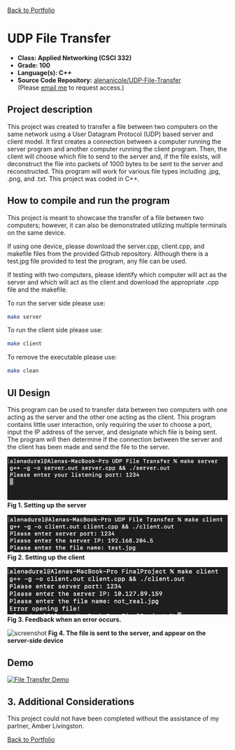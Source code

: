 [Back to Portfolio](./)

UDP File Transfer
===============

-   **Class: Applied Networking (CSCI 332)** 
-   **Grade: 100** 
-   **Language(s): C++** 
-   **Source Code Repository:** [alenanicole/UDP-File-Transfer](https://github.com/alenanicole/UDP-File-Transfer)  
    (Please [email me](mailto:andurel@csustudent.net?subject=GitHub%20Access) to request access.)

## Project description

This project was created to transfer a file between two computers on the same network using a User Datagram Protocol (UDP) based server and client model. It first creates a connection between a computer running the server program and another computer running the client program. Then, the client will choose which file to send to the server and, if the file exists, will deconstruct the file into packets of 1000 bytes to be sent to the server and reconstructed. This program will work for various file types including .jpg, .png, and .txt. This project was coded in C++.

## How to compile and run the program

This project is meant to showcase the transfer of a file between two computers; however, it can also be demonstrated utilizing multiple terminals on the same device. 

If using one device, please download the server.cpp, client.cpp, and makefile files from the provided Github repository. Although there is a test.jpg file provided to test the program, any file can be used. 

If testing with two computers, please identify which computer will act as the server and which will act as the client and download the appropriate .cpp file and the makefile.

To run the server side please use:
```bash
make server
```

To run the client side please use:
```bash
make client
```

To remove the executable please use:
```bash
make clean
```

## UI Design

This program can be used to transfer data between two computers with one acting as the server and the other one acting as the client. This program contains little user interaction, only requiring the user to choose a port, input the IP address of the server, and designate which file is being sent. The program will then determine if the connection between the server and the client has been made and send the file to the server.

![screenshot](/images/make_server.png)  
**Fig 1. Setting up the server**

![screenshot](/images/make_client.png)  
**Fig 2. Setting up the client**

![screenshot](/images/error.png)  
**Fig 3. Feedback when an error occurs.**

![screenshot](/images/dummy.jpg)
**Fig 4. The file is sent to the server, and appear on the server-side device**

## Demo
[![File Transfer Demo](https://res.cloudinary.com/marcomontalbano/image/upload/v1666808822/video_to_markdown/images/youtube--2DGleVhrsKw-c05b58ac6eb4c4700831b2b3070cd403.jpg)](https://youtu.be/2DGleVhrsKw "File Transfer Demo")

## 3. Additional Considerations

This project could not have been completed without the assistance of my partner, Amber Livingston.

[Back to Portfolio](./)
